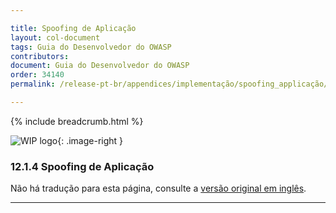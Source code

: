 ```yaml
---

title: Spoofing de Aplicação
layout: col-document
tags: Guia do Desenvolvedor do OWASP
contributors:
document: Guia do Desenvolvedor do OWASP
order: 34140
permalink: /release-pt-br/appendices/implementação/spoofing_applicação/

---
```


{% include breadcrumb.html %}

<style type="text/css">
.image-right {
  height: 180px;
  display: block;
  margin-left: auto;
  margin-right: auto;
  float: right;
}
</style>

![WIP logo](../../../../assets/images/dg_wip.png "Trabalho em andamento"){: .image-right }

### 12.1.4 Spoofing de Aplicação

Não há tradução para esta página, consulte a [versão original em inglês][release140104].

----

[release140104]: https://github.com/OWASP/www-project-developer-guide/blob/main/draft/14-appendices/01-implementation-dos-donts/04-application-spoofing.md
